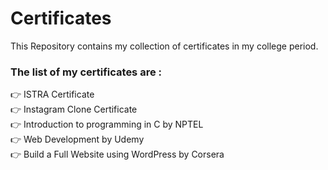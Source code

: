 # Certificates
This Repository contains my collection of certificates in my college period.

### The list of my certificates are :

 👉 ISTRA Certificate <br />
 👉 Instagram Clone Certificate <br />
 👉 Introduction to programming in C by NPTEL <br />
 👉 Web Development by Udemy <br />
 👉 Build a Full Website using WordPress by Corsera
